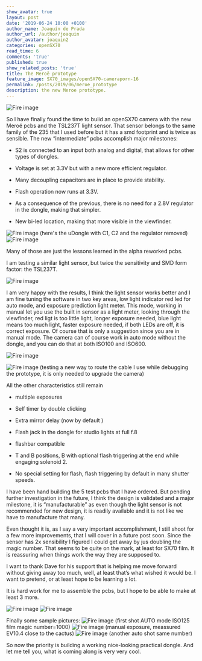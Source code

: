 ```yaml
---
show_avatar: true
layout: post
date: '2019-06-24 10:00 +0100'
author_name: Joaquín de Prada
author_url: /author/joaquin
author_avatar: joaquin2
categories: openSX70
read_time: 6
comments: 'true'
published: true
show_related_posts: 'true'
title: The Meroë prototype
feature_image: SX70_images/openSX70-cameraporn-16
permalink: /posts/2019/06/meroe_prototype
description: the new Meroe prototype.
---
```


![Fire image]({{site.url}}/{{site.baseurl}}img/2019/06/2019-06-22-meroe-test-3.jpg)

So I have finally found the time to buiid an openSX70 camera with the new Meroë pcbs and the TSL237T light sensor. That sensor belongs to the same family of the 235 that I used before but it has a smd footprint and is twice as sensible.
The new “intermediate” pcbs accomplish major milestones:

- S2 is connected to an input both analog and digital, that allows for other types of dongles.

- Voltage is set at 3.3V but with a new more efficient regulator.

- Many decoupling capacitors are in place to provide stability.

- Flash operation now runs at 3.3V.

- As a consequence of the previous, there is no need for a 2.8V regulator in the dongle, making that simpler.

- New bi-led location, making that more visible in the viewfinder.

![Fire image]({{site.url}}/{{site.baseurl}}img/2019/06/2019-06-22-meroe-test-6.jpg)
(here's the uDongle with C1, C2 and the regulator removed)
![Fire image]({{site.url}}/{{site.baseurl}}img/2019/06/2019-06-22-meroe-test-7.jpg)


Many of those are just the lessons learned in the alpha reworked pcbs.

I am testing a similar light sensor, but twice the sensitivity and SMD form factor: the TSL237T. 

![Fire image]({{site.url}}/{{site.baseurl}}img/2019/06/2019-06-22-meroe-test-5.jpg)

I am very happy with the results, I think the light sensor works better and I am fine tuning the software in two key areas, low light indicator red led for auto mode, and exposure prediction light meter. This mode, working in manual let you use the built in sensor as a light meter, looking through the viewfinder, red ligt is too little light, longer exposure needed, blue light means too much light, faster exposure needed, if both LEDs are off, it is correct exposure. Of course that is only a suggestion since you are in manual mode.
The camera can of course work in auto mode without the dongle, and you can do that at both ISO100 and ISO600.



![Fire image]({{site.url}}/{{site.baseurl}}img/2019/06/2019-06-22-meroe-test-1.jpg)

![Fire image]({{site.url}}/{{site.baseurl}}img/2019/06/2019-06-22-meroe-test-12.jpg)
(testing a new way to route the cable I use while debugging the prototype, it is only needed to upgrade the camera)

All the other characteristics still remain 


- multiple exposures

- Self timer by double clicking 

- Extra mirror delay (now by default )

- Flash jack in the dongle for studio lights at full f.8

- flashbar compatible

- T and B positions, B with optional flash triggering at the end while engaging solenoid 2.

- No special setting for flash, flash triggering by default in many shutter speeds.

I have been hand building the 5 test pcbs that I have ordered. But pending further investigation in the future, I think the design is validated and a major milestone, it is “manufacturable” as even though the light sensor is not recommended for new design, it is readily available and it is not like we have to manufacture that many.

Even thought it is, as I say a very important accomplishment, I still shoot for a few more improvements, that I will cover in a future post soon.
Since the sensor has 2x sensibility I figured I could get away by jus doubling the magic number. That seems to be quite on the mark, at least for SX70 film. It is reassuring when things work the way they are supposed to.

I want to thank Dave for his support that is helping me move forward without giving away too much, well, at least that’s what wished it would be. I want to pretend, or at least hope to be learning a lot.

It is hard work for me to assemble the pcbs, but I hope to be able to make at least 3 more.

![Fire image]({{site.url}}/{{site.baseurl}}img/2019/06/2019-06-22-meroe-test-2.jpg)
![Fire image]({{site.url}}/{{site.baseurl}}img/2019/06/2019-06-22-meroe-test-4.jpg)

Finally some sample pictures:
![Fire image]({{site.url}}/{{site.baseurl}}img/2019/06/2019-06-22-meroe-test-8.jpg)
(first shot AUTO mode ISO125 film magic number=1000)
![Fire image]({{site.url}}/{{site.baseurl}}img/2019/06/2019-06-22-meroe-test-9.jpg)
(manual exposure, meassured EV10.4 close to the cactus)
![Fire image]({{site.url}}/{{site.baseurl}}img/2019/06/2019-06-22-meroe-test-10.jpg)
(another auto shot same number)

So now the priority is building a working nice-looking practical dongle. And let me tell you, what is coming along is very very cool.